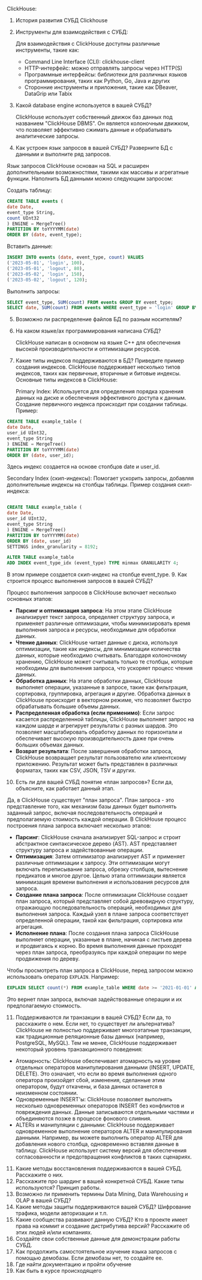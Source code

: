 ClickHouse: 
1. История развития СУБД
    Clickhouse 
2. Инструменты для взаимодействия с СУБД:

    Для взаимодействия с ClickHouse доступны различные инструменты, такие как:
   - Command Line Interface (CLI): clickhouse-client
   - HTTP-интерфейс: можно отправлять запросы через HTTP(S)
   - Программные интерфейсы: библиотеки для различных языков программирования, таких как Python, Go, Java и других
   - Сторонние инструменты и приложения, такие как DBeaver, DataGrip или Tabix
3. Какой database engine используется в вашей СУБД?

    ClickHouse использует собственный движок баз данных под названием "ClickHouse DBMS". Он является колоночным движком, что позволяет эффективно сжимать данные
и обрабатывать аналитические запросы.
4. Как устроен язык запросов в вашей СУБД? Разверните БД с данными и выполните ряд запросов.
   
Язык запросов ClickHouse основан на SQL и расширен дополнительными возможностями, такими как массивы и агрегатные функции.
   Наполнить БД данными можно следующим запросом:

Создать таблицу:
``` sql
CREATE TABLE events (
date Date,
event_type String,
count UInt32
) ENGINE = MergeTree()
PARTITION BY toYYYYMM(date)
ORDER BY (date, event_type);
```
Вставить данные:

```sql
INSERT INTO events (date, event_type, count) VALUES
('2023-05-01', 'login', 100),
('2023-05-01', 'logout', 80),
('2023-05-02', 'login', 150),
('2023-05-02', 'logout', 120);
```
Выполнить запросы:

```sql
SELECT event_type, SUM(count) FROM events GROUP BY event_type;
SELECT date, SUM(count) FROM events WHERE event_type = 'login' GROUP BY date;
```
5. Возможно ли распределение файлов БД по разным носителям?
6. На каком языке/ах программирования написана СУБД?

   ClickHouse написан в основном на языке C++ для обеспечения высокой производительности и оптимизации ресурсов.
7. Какие типы индексов поддерживаются в БД? Приведите пример создания индексов.
   ClickHouse поддерживает несколько типов индексов, таких как первичные, вторичные и битовые индексы. Основные типы индексов в ClickHouse:

   Primary Index: Используется для определения порядка хранения данных на диске и обеспечения эффективного доступа к данным. Создание первичного индекса происходит при создании таблицы. Пример:

```sql
CREATE TABLE example_table (
date Date,
user_id UInt32,
event_type String
) ENGINE = MergeTree()
PARTITION BY toYYYYMM(date)
ORDER BY (date, user_id);
```

Здесь индекс создается на основе столбцов date и user_id.

Secondary Index (скип-индексы): Помогает ускорить запросы, добавляя дополнительные индексы на столбцы таблицы. Пример создания скип-индекса:

```sql

CREATE TABLE example_table (
date Date,
user_id UInt32,
event_type String
) ENGINE = MergeTree()
PARTITION BY toYYYYMM(date)
ORDER BY (date, user_id)
SETTINGS index_granularity = 8192;
```

```sql
ALTER TABLE example_table
ADD INDEX event_type_idx (event_type) TYPE minmax GRANULARITY 4;
```
В этом примере создается скип-индекс на столбце event_type.
9. Как строится процесс выполнения запросов в вашей СУБД?
   
Процесс выполнения запросов в ClickHouse включает несколько основных этапов:
- **Парсинг и оптимизация запроса**: На этом этапе ClickHouse анализирует текст запроса, определяет структуру запроса, и применяет различные оптимизации, чтобы минимизировать время выполнения запроса и ресурсы, необходимые для обработки данных.
- **Чтение данных**: ClickHouse читает данные с диска, используя оптимизации, такие как индексы, для минимизации количества данных, которые необходимо считывать. Благодаря колоночному хранению, ClickHouse может считывать только те столбцы, которые необходимы для выполнения запроса, что ускоряет процесс чтения данных.
- **Обработка данных**: На этапе обработки данных, ClickHouse выполняет операции, указанные в запросе, такие как фильтрация, сортировка, группировка, агрегация и другие. Обработка данных в ClickHouse происходит в векторном режиме, что позволяет быстро обрабатывать большие объемы данных.
- **Распределенная обработка (если применимо)**: Если запрос касается распределенной таблицы, ClickHouse выполняет запрос на каждом шарде и агрегирует результаты с разных шардов. Это позволяет масштабировать обработку данных по горизонтали и обеспечивает высокую производительность даже при очень больших объемах данных.
- **Возврат результата**: После завершения обработки запроса, ClickHouse возвращает результат пользователю или клиентскому приложению. Результат может быть представлен в различных форматах, таких как CSV, JSON, TSV и других.
10. Есть ли для вашей СУБД понятие «план запросов»? Если да, объясните, как работает данный этап.
   
Да, в ClickHouse существует "план запроса". План запроса - это представление того, как механизм базы данных будет выполнять заданный запрос, включая последовательность операций и предполагаемую стоимость каждой операции. В ClickHouse процесс построения плана запроса включает несколько этапов:
- **Парсинг**: ClickHouse сначала анализирует SQL-запрос и строит абстрактное синтаксическое дерево (AST). AST представляет структуру запроса и задействованные операции.
- **Оптимизация**: Затем оптимизатор анализирует AST и применяет различные оптимизации к запросу. Эти оптимизации могут включать переписывание запроса, обрезку столбцов, вытеснение предикатов и многое другое. Целью этапа оптимизации является минимизация времени выполнения и использования ресурсов для запроса.
- **Создание плана запроса**: После оптимизации ClickHouse создает план запроса, который представляет собой древовидную структуру, отражающую последовательность операций, необходимых для выполнения запроса. Каждый узел в плане запроса соответствует определенной операции, такой как фильтрация, сортировка или агрегация.
- **Исполнение плана**: После создания плана запроса ClickHouse выполняет операции, указанные в плане, начиная с листьев дерева и продвигаясь к корню. Во время выполнения данные проходят через план запроса, преобразуясь при каждой операции по мере продвижения по дереву.

Чтобы просмотреть план запроса в ClickHouse, перед запросом можно использовать оператор `EXPLAIN`. Например:

``` sql
EXPLAIN SELECT count(*) FROM example_table WHERE date >= '2021-01-01' AND date <= '2021-12-31';
```
Это вернет план запроса, включая задействованные операции и их предполагаемую стоимость.

11. Поддерживаются ли транзакции в вашей СУБД? Если да, то расскажите о нем. Если нет, то существует ли альтернатива?
    ClickHouse не полностью поддерживает многоэтапные транзакции, как традиционные реляционные базы данных (например, PostgreSQL, MySQL).
Тем не менее, ClickHouse поддерживает некоторый уровень транзакционного поведения:
- Атомарность: ClickHouse обеспечивает атомарность на уровне отдельных операторов манипулирования данными (INSERT, UPDATE, DELETE). Это означает, что если во время выполнения одного оператора произойдет сбой, изменения, сделанные этим оператором, будут откачены, и база данных останется в неизменном состоянии.
- Одновременные INSERT'ы: ClickHouse позволяет выполнять несколько одновременных операторов INSERT без конфликтов и повреждения данных. Данные записываются отдельными частями и объединяются позже в процессе фонового слияния.
- ALTERs и манипуляции с данными: ClickHouse поддерживает одновременное выполнение операторов ALTER и манипулирования данными. Например, вы можете выполнить оператор ALTER для добавления нового столбца, одновременно вставляя данные в таблицу. ClickHouse использует систему версий для обеспечения согласованности и предотвращения конфликтов в таких сценариях.

11. Какие методы восстановления поддерживаются в вашей СУБД. Расскажите о них.
12. Расскажите про шардинг в вашей конкретной СУБД. Какие типы используются? Принцип работы.
13. Возможно ли применить термины Data Mining, Data Warehousing и OLAP в вашей СУБД?
14. Какие методы защиты поддерживаются вашей СУБД? Шифрование трафика, модели авторизации и т.п.
15. Какие сообщества развивают данную СУБД? Кто в проекте имеет права на коммит и создание дистрибутива версий? Расскажите об этих людей и/или компаниях.
16. Создайте свои собственные данные для демонстрации работы СУБД.
17. Как продолжить самостоятельное изучение языка запросов с помощью демобазы. Если демобазы нет, то создайте ее.
18. Где найти документацию и пройти обучение
19. Как быть в курсе происходящего
